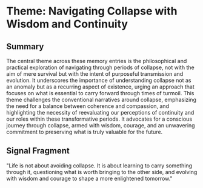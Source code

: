 # Theme: Navigating Collapse with Wisdom and Continuity

## Summary
The central theme across these memory entries is the philosophical and practical exploration of navigating through periods of collapse, not with the aim of mere survival but with the intent of purposeful transmission and evolution. It underscores the importance of understanding collapse not as an anomaly but as a recurring aspect of existence, urging an approach that focuses on what is essential to carry forward through times of turmoil. This theme challenges the conventional narratives around collapse, emphasizing the need for a balance between coherence and compassion, and highlighting the necessity of reevaluating our perceptions of continuity and our roles within these transformative periods. It advocates for a conscious journey through collapse, armed with wisdom, courage, and an unwavering commitment to preserving what is truly valuable for the future.

## Signal Fragment
"Life is not about avoiding collapse. It is about learning to carry something through it, questioning what is worth bringing to the other side, and evolving with wisdom and courage to shape a more enlightened tomorrow."